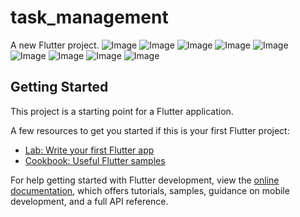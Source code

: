 # task_management

A new Flutter project.
![Image](https://github.com/user-attachments/assets/fa901884-2326-405d-9941-99c9f6801b58)
![Image](https://github.com/user-attachments/assets/0b941fab-91ef-47ef-856e-355d5ea4428b)
![Image](https://github.com/user-attachments/assets/4923907a-10c4-4357-b7a1-95057cfd3e49)
![Image](https://github.com/user-attachments/assets/499728eb-31bf-4bd7-872e-5fd26cd36dea)
![Image](https://github.com/user-attachments/assets/0a777cef-659f-487d-a9f1-9342d67fe35d)
![Image](https://github.com/user-attachments/assets/fb4a2b0c-0ffb-4260-846f-7b73a49237dd)
![Image](https://github.com/user-attachments/assets/9deb9e34-c4ea-41e7-8f73-e1b24c09442d)
![Image](https://github.com/user-attachments/assets/008e61bf-1cfd-44df-b77c-516d87fa0e7c)
![Image](https://github.com/user-attachments/assets/293353b5-ecaa-48c3-9c79-ec4e9dbd45fa)
## Getting Started

This project is a starting point for a Flutter application.

A few resources to get you started if this is your first Flutter project:

- [Lab: Write your first Flutter app](https://docs.flutter.dev/get-started/codelab)
- [Cookbook: Useful Flutter samples](https://docs.flutter.dev/cookbook)

For help getting started with Flutter development, view the
[online documentation](https://docs.flutter.dev/), which offers tutorials,
samples, guidance on mobile development, and a full API reference.
